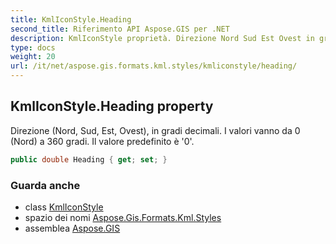```yaml
---
title: KmlIconStyle.Heading
second_title: Riferimento API Aspose.GIS per .NET
description: KmlIconStyle proprietà. Direzione Nord Sud Est Ovest in gradi decimali. I valori vanno da 0 Nord a 360 gradi. Il valore predefinito è 0.
type: docs
weight: 20
url: /it/net/aspose.gis.formats.kml.styles/kmliconstyle/heading/
---
```

## KmlIconStyle.Heading property

Direzione (Nord, Sud, Est, Ovest), in gradi decimali. I valori vanno da 0 (Nord) a 360 gradi. Il valore predefinito è '0'.

```csharp
public double Heading { get; set; }
```

### Guarda anche

* class [KmlIconStyle](../)
* spazio dei nomi [Aspose.Gis.Formats.Kml.Styles](../../kmliconstyle/)
* assemblea [Aspose.GIS](../../../)


